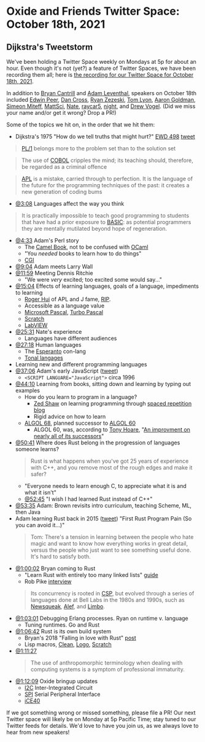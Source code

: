 # Oxide and Friends Twitter Space: October 18th, 2021

## Dijkstra's Tweetstorm

We've been holding a Twitter Space weekly on Mondays at 5p for about an hour.
Even though it's not (yet?) a feature of Twitter Spaces, we have been
recording them all; here is
[the recording for our Twitter Space for October 18th, 2021](https://youtu.be/D-Uzo7M-ioQ).

In addition to
[Bryan Cantrill](https://twitter.com/bcantrill) and
[Adam Leventhal](https://twitter.com/ahl),
speakers on October 18th included
[Edwin Peer](https://twitter.com/EdwinPeer),
[Dan Cross](https://twitter.com/DanCrossNYC),
[Ryan Zezeski](https://twitter.com/rzezeski),
[Tom Lyon](https://twitter.com/aka_pugs),
[Aaron Goldman](https://twitter.com/aarondgoldman),
[Simeon Miteff](https://twitter.com/simeonmiteff),
[MattSci](https://twitter.com/MattSci2),
[Nate](https://twitter.com/perlhack),
[raycar5](https://twitter.com/raycar5),
[night](https://twitter.com/0xCLI),
and [Drew Vogel](https://twitter.com/drewonpaper).
(Did we miss your name and/or get it wrong? Drop a PR!)

Some of the topics we hit on, in the order that we hit them:

- Dijkstra's 1975 "How do we tell truths that might hurt?" [EWD 498](https://www.cs.virginia.edu/~evans/cs655/readings/ewd498.html)
  [tweet](https://twitter.com/bcantrill/status/1449865842091442181)
> [PL/1](https://en.wikipedia.org/wiki/PL/I)
> belongs more to the problem set than to the solution set

> The use of [COBOL](https://en.wikipedia.org/wiki/COBOL) cripples the mind;
> its teaching should, therefore, be regarded as a criminal offence

> [APL](https://en.wikipedia.org/wiki/APL_(programming_language)) is a
> mistake, carried through to perfection. It is the language of the future for
> the programming techniques of the past: it creates a
> new generation of coding bums
- [@3:08](https://youtu.be/D-Uzo7M-ioQ?t=188) Languages affect the way you think
> It is practically impossible to teach good programming to students that have
> had a prior exposure to [BASIC](https://en.wikipedia.org/wiki/BASIC):
> as potential programmers they are mentally mutilated beyond hope of regeneration.
- [@4:33](https://youtu.be/D-Uzo7M-ioQ?t=273) Adam's Perl story
  - The [Camel Book](https://en.wikipedia.org/wiki/Programming_Perl),
    not to be confused with [OCaml](https://en.wikipedia.org/wiki/OCaml)
  - "You _needed_ books to learn how to do things"
  - [CGI](https://en.wikipedia.org/wiki/Common_Gateway_Interface)
- [@9:04](https://youtu.be/D-Uzo7M-ioQ?t=544) Adam meets Larry Wall
- [@11:59](https://youtu.be/D-Uzo7M-ioQ?t=719) Meeting Dennis Ritchie
  - "We were _very_ excited; too excited some would say..."
- [@15:04](https://youtu.be/D-Uzo7M-ioQ?t=904)
  Effects of learning languages, goals of a language, impediments to learning
  - [Roger Hui](https://en.wikipedia.org/wiki/Roger_Hui) of APL and J fame, [RIP](https://www.joyk.com/dig/detail/1634518612863856).
  - Accessible as a language value
  - [Microsoft Pascal](https://en.wikipedia.org/wiki/Microsoft_Pascal),
    [Turbo Pascal](https://en.wikipedia.org/wiki/Turbo_Pascal)
  - [Scratch](https://en.wikipedia.org/wiki/Scratch_(programming_language))
  - [LabVIEW](https://en.wikipedia.org/wiki/LabVIEW)
- [@25:31](https://youtu.be/D-Uzo7M-ioQ?t=1531) Nate's experience
  - Languages have different audiences
- [@27:18](https://youtu.be/D-Uzo7M-ioQ?t=1638) Human languages
  - The [Esperanto](https://en.wikipedia.org/wiki/Esperanto) con-lang
  - [Tonal langages](https://en.wikipedia.org/wiki/Tone_(linguistics))
- Learning new and different programming languages
- [@37:06](https://youtu.be/D-Uzo7M-ioQ?t=2226) Adam's early JavaScript
  ([tweet](https://twitter.com/ahl/status/1450268016650842113))
  - `<SCRIPT LANGUARE="JavaScript">` circa 1996
- [@44:10](https://youtu.be/D-Uzo7M-ioQ?t=2650)
  Learning from books, sitting down and learning by typing out examples
  - How do you learn to program in a language?
    - [Zed Shaw](https://en.wikipedia.org/wiki/Zed_Shaw) on learning programming through [spaced repetition](https://en.wikipedia.org/wiki/Spaced_repetition) [blog](https://zedshaw.com/blog/2017-04-24-copying-repetition/)
    - Rigid advice on how to learn
  - [ALGOL 68](https://en.wikipedia.org/wiki/ALGOL_68), planned successor
    to [ALGOL 60](https://en.wikipedia.org/wiki/ALGOL_60)
    - ALGOL 60, was, according to [Tony Hoare](https://en.wikipedia.org/wiki/Tony_Hoare), "[An improvment on nearly all of its successors](http://web.eecs.umich.edu/~bchandra/courses/papers/Hoare_Hints.pdf)"
- [@50:41](https://youtu.be/D-Uzo7M-ioQ?t=3041)
  Where does Rust belong in the progression of languages someone learns?
  > Rust is what happens when you've got 25 years of experience with C++,
  > and you remove most of the rough edges and make it safer?
  - "Everyone needs to learn enough C, to appreciate
    what it is and what it isn't"
  - [@52:45](https://youtu.be/D-Uzo7M-ioQ?t=3165) "I wish I had learned
    Rust instead of C++"
- [@53:35](https://youtu.be/D-Uzo7M-ioQ?t=3215)
  Adam: Brown revisits intro curriculum, teaching Scheme, ML, then Java
- Adam learning Rust back in 2015
  ([tweet](https://twitter.com/ahl/status/613146504954417152))
  "First Rust Program Pain (So you can avoid it…)"
  > Tom: There's a tension in learning between the people who hate magic
  > and want to know how everything works in great detail, versus
  > the people who just want to see something useful done.
  > It's hard to satisfy both.
- [@1:00:02](https://youtu.be/D-Uzo7M-ioQ?t=3602) Bryan coming to Rust
  - "Learn Rust with entirely too many linked lists"
    [guide](https://rust-unofficial.github.io/too-many-lists/)
  - Rob Pike [interview](https://www.red-gate.com/simple-talk/opinion/geek-of-the-week/rob-pike-geek-of-the-week/)
  > Its concurrency is rooted in
  > [CSP](https://en.wikipedia.org/wiki/Communicating_sequential_processes),
  > but evolved through a series of
  > languages done at Bell Labs in the 1980s and 1990s, such as
  > [Newsqueak](https://en.wikipedia.org/wiki/Newsqueak),
  > [Alef](https://en.wikipedia.org/wiki/Alef_(programming_language)), and
  > [Limbo](https://en.wikipedia.org/wiki/Limbo_(programming_language)).
- [@1:03:01](https://youtu.be/D-Uzo7M-ioQ?t=3781)
  Debugging Erlang processes. Ryan on runtime v. language
  - Tuning runtimes. Go and Rust
- [@1:06:42](https://youtu.be/D-Uzo7M-ioQ?t=4002) Rust is its own build system
  - Bryan's 2018 "Falling in love with Rust"
    [post](http://dtrace.org/blogs/bmc/2018/09/18/falling-in-love-with-rust/)
  - Lisp macros, [Clean](https://en.wikipedia.org/wiki/Clean_(programming_language)),
    [Logo](https://en.wikipedia.org/wiki/Logo_(programming_language)),
    [Scratch](https://en.wikipedia.org/wiki/Scratch_(programming_language))
- [@1:11:27](https://youtu.be/D-Uzo7M-ioQ?t=4287)
  > The use of anthropomorphic terminology when dealing with computing
  > systems is a symptom of professional immaturity.
- [@1:12:09](https://youtu.be/D-Uzo7M-ioQ?t=4329)
  Oxide bringup updates
  - [I2C](https://en.wikipedia.org/wiki/I%C2%B2C) Inter-Integrated Circuit
  - [SPI](https://en.wikipedia.org/wiki/Serial_Peripheral_Interface)
    Serial Peripheral Interface
  - [iCE40](https://en.wikipedia.org/wiki/ICE_(FPGA)#iCE40_(40_nm))

If we got something wrong or missed something, please file a PR!
Our next Twitter space will likely be on Monday at 5p Pacific Time; stay tuned
to our Twitter feeds for details.  We'd love to have you join us, as we
always love to hear from new speakers!

